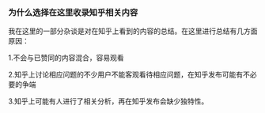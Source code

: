  ### 为什么选择在这里收录知乎相关内容

我在这里的一部分杂谈是对在知乎上看到的内容的总结。在这里进行总结有几方面原因：

1.不会与已赞同的内容混合，容易观看

2.知乎上讨论相应问题的不少用户不能客观看待相应问题，在知乎发布可能有不必要的争端

3.知乎上可能有人进行了相关分析，再在知乎发布会缺少独特性。
